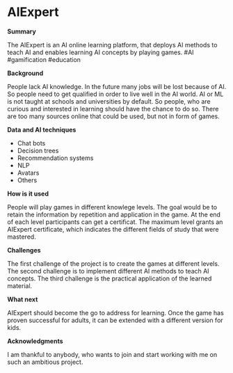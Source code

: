 # AIExpert

**Summary**

The AIExpert is an AI online learning platform, that deploys AI methods to teach AI and enables learning AI concepts by playing games. 
#AI #gamification #education

**Background**

People lack AI knowledge. In the future many jobs will be lost because of AI. So people need to get qualified in order to live well in the AI world. AI or ML is not taught at schools and universities by default. So people, who are curious and interested in learning should have the chance to do so. There are too many sources online that could be used, but not in form of games.

**Data and AI techniques** 

- Chat bots
- Decision trees
- Recommendation systems
- NLP
- Avatars
- Others

**How is it used** 

People will play games in different knowlege levels. The goal would be to retain the information by repetition and application in the game.
At the end of each level participants can get a certificat.
The maximum level grants an AIExpert certificate, which indicates the different fields of study that were mastered.

**Challenges**

The first challenge of the project is to create the games at different levels.
The second challenge is to implement different AI methods to teach AI concepts.
The third challenge is the practical application of the learned material.

**What next** 

AIExpert should become the go to address for learning. 
Once the game has proven successful for adults, it can be extended with a different version for kids.

**Acknowledgments** 

I am thankful to anybody, who wants to join and start working with me on such an ambitious project.
